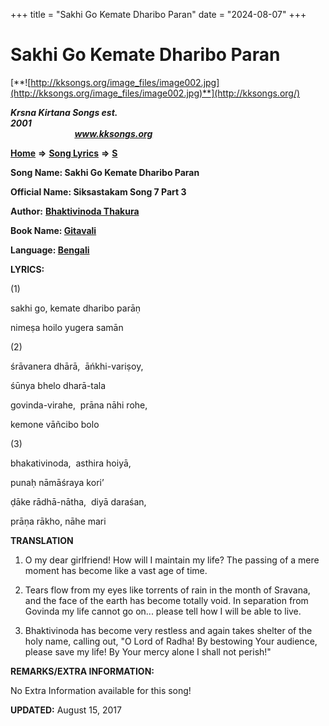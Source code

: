 +++
title = "Sakhi Go Kemate Dharibo Paran"
date = "2024-08-07"
+++

# Sakhi Go Kemate Dharibo Paran
[**![http://kksongs.org/image_files/image002.jpg](http://kksongs.org/image_files/image002.jpg)**](http://kksongs.org/)

**_Krsna Kirtana Songs est. 2001_**                                                                                                                                                 **_www.kksongs.org_**

**[Home](http://kksongs.org/)** **⇒** **[Song Lyrics](http://kksongs.org/lyrics.html)** **⇒** **[S](http://kksongs.org/songs/song_s.html)**

**Song Name: Sakhi Go Kemate Dharibo Paran**

**Official Name: Siksastakam Song 7 Part 3**

**Author:** [**Bhaktivinoda Thakura**](http://kksongs.org/authors/list/bhaktivinoda.html)

**Book Name: [Gitavali](http://kksongs.org/authors/literature/gitavali.html)**

**Language: [Bengali](http://kksongs.org/language/list/bengali.html)**

**LYRICS:**

(1)

sakhi go, kemate dharibo parāṇ

nimeṣa hoilo yugera samān

(2)

śrāvanera dhārā,  āńkhi-variṣoy,

śūnya bhelo dharā-tala

govinda-virahe,  prāna nāhi rohe,

kemone vāñcibo bolo

(3)

bhakativinoda,  asthira hoiyā,

punaḥ nāmāśraya kori’

ḍāke rādhā-nātha,  diyā daraśan,

prāṇa rākho, nāhe mari

**TRANSLATION**

1) O my dear girlfriend! How will I maintain my life? The passing of a mere moment has become like a vast age of time.

2) Tears flow from my eyes like torrents of rain in the month of Sravana, and the face of the earth has become totally void. In separation from Govinda my life cannot go on... please tell how I will be able to live.

3) Bhaktivinoda has become very restless and again takes shelter of the holy name, calling out, "O Lord of Radha! By bestowing Your audience, please save my life! By Your mercy alone I shall not perish!"

**REMARKS/EXTRA INFORMATION:**

No Extra Information available for this song!

**UPDATED:** August 15, 2017